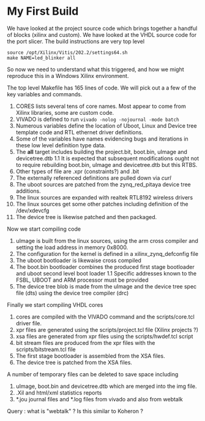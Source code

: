 # My First Build

We have looked at the project source code which brings together a handful of blocks (xilinx and custom).
We have looked at the VHDL source code for the port slicer.
The build instructions are very top level

```
source /opt/Xilinx/Vitis/202.2/settings64.sh
make NAME=led_blinker all
```

So now we need to understand what this triggered, and how we might reproduce this in a Windows Xilinx environment.

The top level Makefile has 165 lines of code.  We will pick out a a few of the key variables and commands.

1. CORES lists several tens of core names.  Most appear to come from Xilinx libraries, some are custom code.
1. VIVADO is defined to run `vivado -nolog -nojournal -mode batch`
1. Numerous variables define the location of Uboot, Linux and Device tree template code and RTL ethernet driver definitions.
1. Some of the variables have names evidencing bugs and iterations in these low level definition type data.
1. The **all** target includes building the project.bit, boot.bin, uImage and devicetree.dtb
1.1 It is expected that subsequent modifications ought not to require rebuilding boot.bin, uImage and devicetree.dtb but this RTBS.
1. Other types of file are .xpr (constraints?) and .bit
1. The externally referenced definitions are pulled down via *curl*
1. The uboot sources are patched from the zynq_red_pitaya device tree additions.
1. The linux sources are expanded with realtek RTL8192 wireless drivers
1. The linux sources get some other patches including definition of the /dev/xdevcfg
1. The device tree is likewise patched and then packaged.

Now we start compiling code

1. uImage is built from the linux sources, using the arm cross compiler and setting the load address in memory 0x8000.
1. The configuration for the kernel is defined in a xilinx_zynq_defconfig file
1. The uboot bootloader is likewaise cross compiled
1. The boot.bin bootloader combines the produced first stage bootloader and uboot second level boot loader
1.1 Specific addresses known to the FSBL, UBOOT and ARM processor must be provided
1. The device tree blob is made from the uImage and the device tree spec file (dts) using the device tree compiler (drc)
  
Finally we start compiling VHDL cores

1. cores are compiled with the VIVADO command and the scripts/core.tcl driver file.
1. xpr files are generated using the scripts/project.tcl file (Xilinx projects ?)
1. xsa files are generated from xpr files using the scripts/hwdef.tcl script
1. bit stream files are produced from the xpr files with the scripts/bitstream.tcl file
1. The first stage bootloader is assembled from the XSA files.
1. The device tree is patched from the XSA files.

A number of temporary files can be deleted to save space including

1. uImage, boot.bin and devicetree.dtb which are merged into the img file.
1. .Xil and html/xml statistics reports
1. *.jou journal files and *.log files from vivado and also from webtalk

Query : what is "webtalk" ?  Is this similar to Koheron ?
